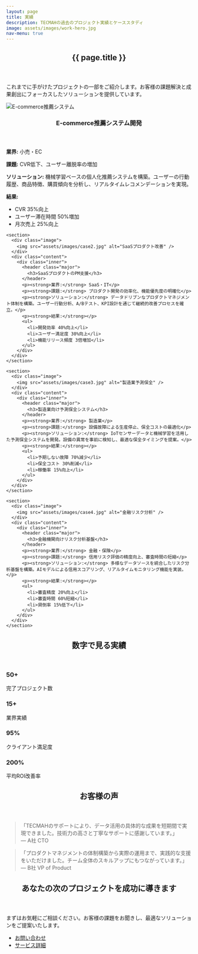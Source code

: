 ```yaml
---
layout: page
title: 実績
description: TECMAHの過去のプロジェクト実績とケーススタディ
image: assets/images/work-hero.jpg
nav-menu: true
---
```


<div id="main" class="alt">
  <section id="one">
    <div class="inner">
      <header class="major">
        <h1>{{ page.title }}</h1>
      </header>
      <p>これまでに手がけたプロジェクトの一部をご紹介します。お客様の課題解決と成果創出にフォーカスしたソリューションを提供しています。</p>
    </div>
  </section>

  <!-- Case Studies -->
  <section id="case-studies" class="spotlights">
    <section>
      <div class="image">
        <img src="assets/images/case1.jpg" alt="E-commerce推薦システム" />
      </div>
      <div class="content">
        <div class="inner">
          <header class="major">
            <h3>E-commerce推薦システム開発</h3>
          </header>
          <p><strong>業界:</strong> 小売・EC</p>
          <p><strong>課題:</strong> CVR低下、ユーザー離脱率の増加</p>
          <p><strong>ソリューション:</strong> 機械学習ベースの個人化推薦システムを構築。ユーザーの行動履歴、商品特徴、購買傾向を分析し、リアルタイムレコメンデーションを実現。</p>
          <p><strong>結果:</strong></p>
          <ul>
            <li>CVR 35%向上</li>
            <li>ユーザー滞在時間 50%増加</li>
            <li>月次売上 25%向上</li>
          </ul>
        </div>
      </div>
    </section>

    <section>
      <div class="image">
        <img src="assets/images/case2.jpg" alt="SaaSプロダクト改善" />
      </div>
      <div class="content">
        <div class="inner">
          <header class="major">
            <h3>SaaSプロダクトのPM支援</h3>
          </header>
          <p><strong>業界:</strong> SaaS・IT</p>
          <p><strong>課題:</strong> プロダクト開発の効率化、機能優先度の明確化</p>
          <p><strong>ソリューション:</strong> データドリブンなプロダクトマネジメント体制を構築。ユーザー行動分析、A/Bテスト、KPI設計を通じて継続的改善プロセスを確立。</p>
          <p><strong>結果:</strong></p>
          <ul>
            <li>開発効率 40%向上</li>
            <li>ユーザー満足度 30%向上</li>
            <li>機能リリース頻度 3倍増加</li>
          </ul>
        </div>
      </div>
    </section>

    <section>
      <div class="image">
        <img src="assets/images/case3.jpg" alt="製造業予測保全" />
      </div>
      <div class="content">
        <div class="inner">
          <header class="major">
            <h3>製造業向け予測保全システム</h3>
          </header>
          <p><strong>業界:</strong> 製造業</p>
          <p><strong>課題:</strong> 設備故障による生産停止、保全コストの最適化</p>
          <p><strong>ソリューション:</strong> IoTセンサーデータと機械学習を活用した予測保全システムを開発。設備の異常を事前に検知し、最適な保全タイミングを提案。</p>
          <p><strong>結果:</strong></p>
          <ul>
            <li>予期しない故障 70%減少</li>
            <li>保全コスト 30%削減</li>
            <li>稼働率 15%向上</li>
          </ul>
        </div>
      </div>
    </section>

    <section>
      <div class="image">
        <img src="assets/images/case4.jpg" alt="金融リスク分析" />
      </div>
      <div class="content">
        <div class="inner">
          <header class="major">
            <h3>金融機関向けリスク分析基盤</h3>
          </header>
          <p><strong>業界:</strong> 金融・保険</p>
          <p><strong>課題:</strong> 信用リスク評価の精度向上、審査時間の短縮</p>
          <p><strong>ソリューション:</strong> 多様なデータソースを統合したリスク分析基盤を構築。AIモデルによる信用スコアリング、リアルタイムモニタリング機能を実装。</p>
          <p><strong>結果:</strong></p>
          <ul>
            <li>審査精度 20%向上</li>
            <li>審査時間 60%短縮</li>
            <li>貸倒率 15%低下</li>
          </ul>
        </div>
      </div>
    </section>
  </section>

  <!-- Stats -->
  <section id="stats">
    <div class="inner">
      <header class="major">
        <h2>数字で見る実績</h2>
      </header>
      <div class="row">
        <div class="3u 6u(medium) 12u$(small)">
          <div class="stat">
            <h3>50+</h3>
            <p>完了プロジェクト数</p>
          </div>
        </div>
        <div class="3u 6u$(medium) 12u$(small)">
          <div class="stat">
            <h3>15+</h3>
            <p>業界実績</p>
          </div>
        </div>
        <div class="3u 6u(medium) 12u$(small)">
          <div class="stat">
            <h3>95%</h3>
            <p>クライアント満足度</p>
          </div>
        </div>
        <div class="3u$ 6u$(medium) 12u$(small)">
          <div class="stat">
            <h3>200%</h3>
            <p>平均ROI改善率</p>
          </div>
        </div>
      </div>
    </div>
  </section>

  <!-- Testimonials -->
  <section id="testimonials">
    <div class="inner">
      <header class="major">
        <h2>お客様の声</h2>
      </header>
      <div class="row">
        <div class="6u 12u$(small)">
          <blockquote>
            「TECMAHのサポートにより、データ活用の具体的な成果を短期間で実現できました。技術力の高さと丁寧なサポートに感謝しています。」
            <footer>— A社 CTO</footer>
          </blockquote>
        </div>
        <div class="6u$ 12u$(small)">
          <blockquote>
            「プロダクトマネジメントの体制構築から実際の運用まで、実践的な支援をいただけました。チーム全体のスキルアップにもつながっています。」
            <footer>— B社 VP of Product</footer>
          </blockquote>
        </div>
      </div>
    </div>
  </section>

  <!-- CTA -->
  <section id="cta">
    <div class="inner">
      <header class="major">
        <h2>あなたの次のプロジェクトを成功に導きます</h2>
      </header>
      <p>まずはお気軽にご相談ください。お客様の課題をお聞きし、最適なソリューションをご提案いたします。</p>
      <ul class="actions">
        <li><a href="/contact/" class="button primary">お問い合わせ</a></li>
        <li><a href="/services/" class="button">サービス詳細</a></li>
      </ul>
    </div>
  </section>
</div>